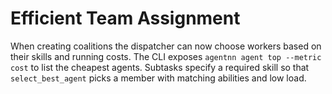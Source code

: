 # Efficient Team Assignment

When creating coalitions the dispatcher can now choose workers based on their
skills and running costs. The CLI exposes `agentnn agent top --metric cost` to
list the cheapest agents. Subtasks specify a required skill so that
`select_best_agent` picks a member with matching abilities and low load.
